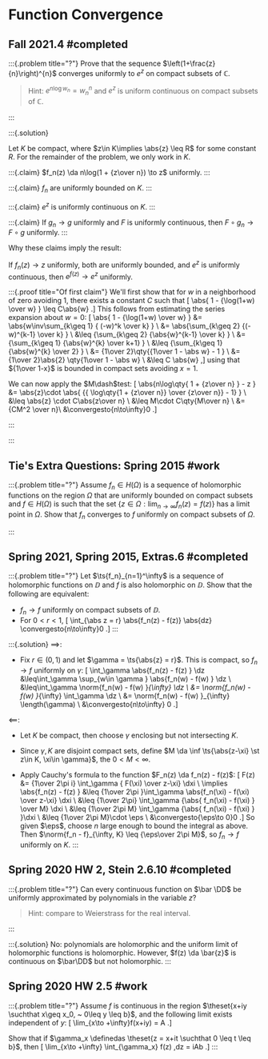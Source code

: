 # Function Convergence 

## Fall 2021.4 #completed

:::{.problem title="?"}
Prove that the sequence $\left(1+\frac{z}{n}\right)^{n}$ converges uniformly to $e^{z}$ on compact subsets of $\mathbb{C}$. 

> Hint: $e^{n \log w_{n}}=w_{n}^{n}$ and $e^{z}$ is uniform continuous on compact subsets of $\mathbb{C}$.

:::

:::{.solution}

Let $K$ be compact, where $z\in K\implies \abs{z} \leq R$ for some constant $R$. For the remainder of the problem, we only work in $K$.

:::{.claim}
$f_n(z) \da n\log(1 + {z\over n}) \to z$ uniformly.
:::

:::{.claim}
$f_n$ are uniformly bounded on $K$.
:::


:::{.claim}
$e^z$ is uniformly continuous on $K$.
:::


:::{.claim}
If $g_n\to g$ uniformly and $F$ is uniformly continuous, then $F \circ g_n \to F\circ g$ uniformly.
:::


Why these claims imply the result:

If $f_n(z)\to z$ uniformly, both are uniformly bounded, and $e^z$ is uniformly continuous, then $e^{f(z)}\to e^z$ uniformly.


:::{.proof title="Of first claim"}
We'll first show that for $w$ in a neighborhood of zero avoiding 1, there exists a constant $C$ such that
\[
\abs{ 1 - {\log(1+w) \over w} } \leq C\abs{w}
.\]
This follows from estimating the series expansion about $w=0$:
\[
\abs{ 1 - {\log(1+w) \over w} }
&= \abs{w\inv\sum_{k\geq 1} { (-w)^k \over k} } \\
&= \abs{\sum_{k\geq 2} {(-w)^{k-1} \over k} } \\
&\leq {\sum_{k\geq 2} {\abs{w}^{k-1} \over k} } \\
&= {\sum_{k\geq 1} {\abs{w}^{k} \over k+1} } \\
&\leq {\sum_{k\geq 1} {\abs{w}^{k} \over 2} } \\
&= {1\over 2}\qty{{1\over 1 - \abs w} - 1 } \\
&= {1\over 2}\abs{2} \qty{1\over 1 - \abs w} \\
&\leq C \abs{w}
,\]
using that ${1\over 1-x}$ is bounded in compact sets avoiding $x=1$.

We can now apply the $M\dash$test:
\[
\abs{n\log\qty{ 1 + {z\over n} } - z } 
&= \abs{z}\cdot \abs{
{{ \log\qty{1 + {z\over n}} \over {z\over n}} - 1}
} \\
&\leq \abs{z} \cdot C\abs{z\over n} \\
&\leq M\cdot C\qty{M\over n} \\
&= {CM^2 \over n}\\
&\convergesto{n\to\infty}0
.\]


:::


:::


## Tie's Extra Questions: Spring 2015 #work

:::{.problem title="?"}
Assume $f_n \in H(\Omega)$ is a sequence of holomorphic functions on the region $\Omega$ that are uniformly bounded on compact subsets and $f \in H(\Omega)$ is such that the set
$\displaystyle \{z \in \Omega: \lim_{n \rightarrow \infty} f_n(z) = f(z) \}$
has a limit point in $\Omega$. Show that $f_n$ converges to $f$ uniformly on compact subsets of $\Omega$.

:::

## Spring 2021, Spring 2015, Extras.6 #completed

:::{.problem title="?"}
Let $\ts{f_n}_{n=1}^\infty$ is a sequence of holomorphic functions on $\DD$ and $f$ is also holomorphic on $\DD$. 
Show that the following are equivalent:

- $f_n\to f$ uniformly on compact subsets of $\DD$.
- For $0 < r < 1$,
\[
\int_{\abs z = r} \abs{f_n(z) - f(z)} \abs{dz} \convergesto{n\to\infty}0
.\]
:::

:::{.solution}
$\implies$: 

- Fix $r \in (0, 1)$ and let $\gamma = \ts{\abs{z} = r}$.
  This is compact, so $f_n\to f$ uniformly on $\gamma$:
\[
\int_\gamma \abs{f_n(z) - f(z) } \dz 
&\leq\int_\gamma \sup_{w\in \gamma } \abs{f_n(w) - f(w) } \dz \\
&\leq\int_\gamma \norm{f_n(w) - f(w) }_{\infty} \dz \\
&= \norm{f_n(w) - f(w) }_{\infty} \int_\gamma \dz \\
&= \norm{f_n(w) - f(w) }_{\infty} \length(\gamma) \\
&\convergesto{n\to\infty} 0
.\]

$\impliedby$:

- Let $K$ be compact, then choose $\gamma$ enclosing but not intersecting $K$.
- Since $\gamma, K$ are disjoint compact sets, define $M \da \inf \ts{\abs{z-\xi} \st z\in K, \xi\in \gamma}$, the $0<M<\infty$.

- Apply Cauchy's formula to the function $F_n(z) \da f_n(z) - f(z)$:
\[
F(z) 
&= {1\over 2\pi i} \int_\gamma { F(\xi) \over z-\xi} \dxi \\
\implies \abs{f_n(z) - f(z) } 
&\leq {1\over 2\pi }\int_\gamma \abs{f_n(\xi) - f(\xi) \over z-\xi} \dxi \\
&\leq {1\over 2\pi} \int_\gamma {\abs{ f_n(\xi) - f(\xi) } \over 
M} \dxi \\
&\leq {1\over 2\pi M} \int_\gamma {\abs{ f_n(\xi) - f(\xi) } }\dxi \\
&\leq {1\over 2\pi M}\cdot \eps \\
&\convergesto{\eps\to 0}0
.\]
So given $\eps$, choose $n$ large enough to bound the integral as above. 
Then $\norm{f_n - f}_{\infty, K} \leq {\eps\over 2\pi M}$, so $f_n\to f$ uniformly on $K$.
:::

## Spring 2020 HW 2, Stein 2.6.10 #completed

:::{.problem title="?"}
Can every continuous function on $\bar \DD$ be uniformly approximated by polynomials in the variable $z$?

> Hint: compare to Weierstrass for the real interval.

:::

:::{.solution}
No: polynomials are holomorphic and the uniform limit of holomorphic functions is holomorphic.
However, $f(z) \da \bar{z}$ is continuous on $\bar\DD$ but not holomorphic.
:::

## Spring 2020 HW 2.5 #work

:::{.problem title="?"}
Assume $f$ is continuous in the region $\theset{x+iy \suchthat x\geq x_0, ~ 0\leq y \leq b}$, and the following limit exists independent of $y$:
\[
\lim_{x\to +\infty}f(x+iy) = A
.\]

Show that if $\gamma_x \definedas \theset{z = x+it \suchthat 0 \leq t \leq b}$, then
\[
\lim_{x\to +\infty} \int_{\gamma_x} f(z) \,dz = iAb
.\]
:::

